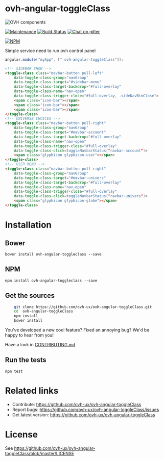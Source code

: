 # ovh-angular-toggleClass

![OVH components](https://user-images.githubusercontent.com/3379410/27423240-3f944bc4-5731-11e7-87bb-3ff603aff8a7.png)

[![Maintenance](https://img.shields.io/maintenance/yes/2018.svg)]() [![Build Status](https://travis-ci.org/ovh/ovh-angular-toggleClass.svg)](https://travis-ci.org/ovh/ovh-angular-toggleClass) [![Chat on gitter](https://img.shields.io/gitter/room/ovh/ux.svg)](https://gitter.im/ovh/ux)

[![NPM](https://nodei.co/npm/ovh-angular-toggleclass.png?downloads=true&downloadRank=true&stars=true)](https://nodei.co/npm/ovh-angular-toggleclass/)

Simple service need to run ovh control panel

```javascript
angular.module("myApp", [" ovh-angular-toggleClass"]);
```
```HTML
<!-- SIDEBAR SHOW -->
<toggle-class class="navbar-button pull-left"
    data-toggle-class-group="navGroup"
    data-toggle-class-target="#sidebar-menu"
    data-toggle-class-target-backdrop="#full-overlay"
    data-toggle-class-name="nav-open"
    data-toggle-class-trigger-close="#full-overlay, .sideNavBtnClose">
    <span class="icon-bar"></span>
    <span class="icon-bar"></span>
    <span class="icon-bar"></span>
</toggle-class>
<!-- UNIVERSE CHOICES -->
<toggle-class class="navbar-button pull-right"
    data-toggle-class-group="navGroup"
    data-toggle-class-target="#navbar-account"
    data-toggle-class-target-backdrop="#full-overlay"
    data-toggle-class-name="nav-open"
    data-toggle-class-trigger-close="#full-overlay"
    data-toggle-class-click=toggleNavbarStatus("navbar-account")>
    <span class="glyphicon glyphicon-user"></span>
</toggle-class>
<!-- USER MENU -->
<toggle-class class="navbar-button pull-right"
    data-toggle-class-group="navGroup"
    data-toggle-class-target="#navbar-univers"
    data-toggle-class-target-backdrop="#full-overlay"
    data-toggle-class-name="nav-open"
    data-toggle-class-trigger-close="#full-overlay"
    data-toggle-class-click=toggleNavbarStatus("navbar-univers")>
    <span class="glyphicon glyphicon-globe"></span>
</toggle-class>
```

# Installation

## Bower

    bower install ovh-angular-toggleclass --save

## NPM

    npm install ovh-angular-toggleclass --save

## Get the sources

```bash
    git clone https://github.com/ovh-ux/ovh-angular-toggleClass.git
    cd  ovh-angular-toggleClass
    npm install
    bower install
```

You've developed a new cool feature? Fixed an annoying bug? We'd be happy
to hear from you!

Have a look in [CONTRIBUTING.md](https://github.com/ovh-ux/ovh-angular-toggleClass/blob/master/CONTRIBUTING.md)

## Run the tests

```
npm test
```

# Related links

 * Contribute: https://github.com/ovh-ux/ovh-angular-toggleClass
 * Report bugs: https://github.com/ovh-ux/ovh-angular-toggleClass/issues
 * Get latest version: https://github.com/ovh-ux/ovh-angular-toggleClass

# License

See https://github.com/ovh-ux/ovh-angular-toggleClass/blob/master/LICENSE
